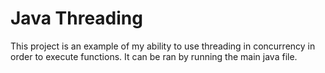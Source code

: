 # Java Threading
This project is an example of my ability to use threading in concurrency in order to execute functions. It can be ran by running the main java file.
